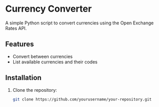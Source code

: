 # Currency Converter

A simple Python script to convert currencies using the Open Exchange Rates API.

## Features
- Convert between currencies
- List available currencies and their codes

## Installation
1. Clone the repository:
   ```bash
   git clone https://github.com/yourusername/your-repository.git

